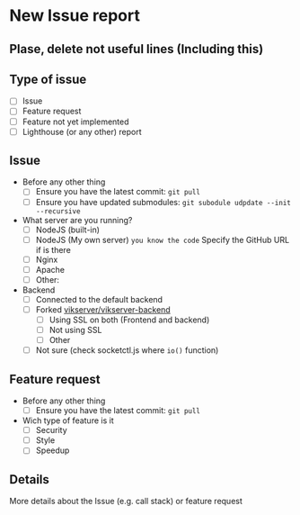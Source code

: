 # New Issue report

## Plase, delete not useful lines (Including this)
## Type of issue
- [ ] Issue
- [ ] Feature request
- [ ] Feature not yet implemented
- [ ] Lighthouse (or any other) report

## Issue
- Before any other thing
  - [ ] Ensure you have the latest commit: `git pull`
  - [ ] Ensure you have updated submodules: `git subodule udpdate --init --recursive`
- What server are you running?
  - [ ] NodeJS (built-in)
  - [ ] NodeJS (My own server) `you know the code` Specify the GitHub URL if is there
  - [ ] Nginx
  - [ ] Apache
  - [ ] Other:
- Backend
  - [ ] Connected to the default backend
  - [ ] Forked [vikserver/vikserver-backend](https://github.com/vikserver/vikserver-backend)
    - [ ] Using SSL on both (Frontend and backend)
    - [ ] Not using SSL
    - [ ] Other
  - [ ] Not sure (check socketctl.js where `io()` function)

## Feature request
- Before any other thing
  - [ ] Ensure you have the latest commit: `git pull`
- Wich type of feature is it
  - [ ] Security
  - [ ] Style
  - [ ] Speedup

## Details
More details about the Issue (e.g. call stack) or feature request
